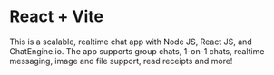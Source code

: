 # React + Vite

This is a scalable, realtime chat app with Node JS, React JS, and ChatEngine.io. 
The app supports group chats, 1-on-1 chats, realtime messaging, image and file support, read receipts and more!
